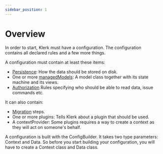 ```yaml
---
sidebar_position: 1
---
```


# Overview

In order to start, Klerk must have a configuration. The configuration contains all declared rules and a few more things.

A configuration must contain at least these items:

* [Persistence](/docs/advanced-topics/persistence): How the data should be stored on disk.
* One or more [managedModels](/docs/building-config/models-types): A model class together with its state machine and
  its views.
* [Authorization](/docs/building-config/authorization) Rules specifying who should be able to read data, issue commands etc.

It can also contain:

* [Migration](/docs/advanced-topics/migration) steps.
* One or more plugins: Tells Klerk about a plugin that should be used.
* A contextProvider: Some plugins requires a way to create a context as they will act on someone's behalf.

A configuration is built with the ConfigBuilder. It takes two type parameters: Context and Data. So before
you start building your configuration, you will have to create a Context class and Data class.
